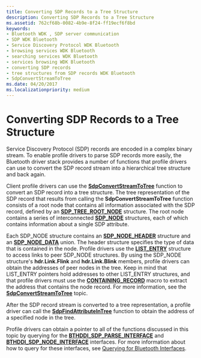 ```yaml
---
title: Converting SDP Records to a Tree Structure
description: Converting SDP Records to a Tree Structure
ms.assetid: 762cf68b-0082-4b9e-8f24-ff19ecf6f8bd
keywords:
- Bluetooth WDK , SDP server communication
- SDP WDK Bluetooth
- Service Discovery Protocol WDK Bluetooth
- browsing services WDK Bluetooth
- searching services WDK Bluetooth
- services browsing WDK Bluetooth
- converting SDP records
- tree structures from SDP records WDK Bluetooth
- SdpConvertStreamToTree
ms.date: 04/20/2017
ms.localizationpriority: medium
---
```


# Converting SDP Records to a Tree Structure


Service Discovery Protocol (SDP) records are encoded in a complex binary stream. To enable profile drivers to parse SDP records more easily, the Bluetooth driver stack provides a number of functions that profile drivers can use to convert the SDP record stream into a hierarchical tree structure and back again.

Client profile drivers can use the [**SdpConvertStreamToTree**](https://docs.microsoft.com/windows-hardware/drivers/ddi/bthsdpddi/nc-bthsdpddi-pconvertstreamtotree) function to convert an SDP record into a tree structure. The tree representation of the SDP record that results from calling the **SdpConvertStreamToTree** function consists of a root node that contains all information associated with the SDP record, defined by an [**SDP\_TREE\_ROOT\_NODE**](https://docs.microsoft.com/windows-hardware/drivers/ddi/sdpnode/ns-sdpnode-_sdp_tree_root_node) structure. The root node contains a series of interconnected [**SDP\_NODE**](https://docs.microsoft.com/windows-hardware/drivers/ddi/sdpnode/ns-sdpnode-_sdp_node) structures, each of which contains information about a single SDP attribute.

Each SDP\_NODE structure contains an [**SDP\_NODE\_HEADER**](https://docs.microsoft.com/windows-hardware/drivers/ddi/sdpnode/ns-sdpnode-_sdp_node_header) structure and an [**SDP\_NODE\_DATA**](https://docs.microsoft.com/windows-hardware/drivers/ddi/sdpnode/ns-sdpnode-_sdp_node_data) union. The header structure specifies the type of data that is contained in the node. Profile drivers use the [**LIST\_ENTRY**](https://docs.microsoft.com/windows/desktop/api/ntdef/ns-ntdef-_list_entry) structure to access links to peer SDP\_NODE structures. By using the SDP\_NODE structure's **hdr.Link.Flink** and **hdr.Link.Blink** members, profile drivers can obtain the addresses of peer nodes in the tree. Keep in mind that LIST\_ENTRY pointers hold addresses to other LIST\_ENTRY structures, and that profile drivers must use the [**CONTAINING\_RECORD**](https://docs.microsoft.com/windows-hardware/drivers/kernel/mm-bad-pointer) macro to extract the address that contains the node record. For more information, see the [**SdpConvertStreamToTree**](https://docs.microsoft.com/windows-hardware/drivers/ddi/bthsdpddi/nc-bthsdpddi-pconvertstreamtotree) topic.

After the SDP record stream is converted to a tree representation, a profile driver can call the [**SdpFindAttributeInTree**](https://docs.microsoft.com/windows-hardware/drivers/ddi/sdplib/nf-sdplib-sdpfindattributeintree) function to obtain the address of a specified node in the tree.

Profile drivers can obtain a pointer to all of the functions discussed in this topic by querying for the [**BTHDDI\_SDP\_PARSE\_INTERFACE**](https://docs.microsoft.com/windows-hardware/drivers/ddi/bthsdpddi/ns-bthsdpddi-_bthddi_sdp_parse_interface) and [**BTHDDI\_SDP\_NODE\_INTERFACE**](https://docs.microsoft.com/windows-hardware/drivers/ddi/bthsdpddi/ns-bthsdpddi-_bthddi_sdp_node_interface) interfaces. For more information about how to query for these interfaces, see [Querying for Bluetooth Interfaces](querying-for-bluetooth-interfaces.md).

 

 





